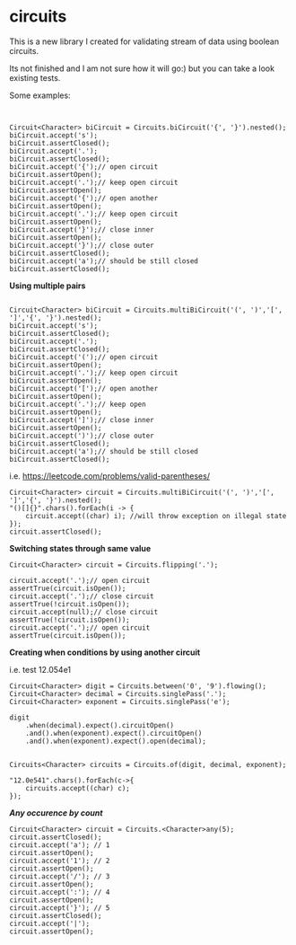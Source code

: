 # circuits
This is a new library I created for validating stream of data using boolean circuits. 

Its not finished and I am not sure how it will go:) but you can take a look existing tests. 

Some examples:

```


Circuit<Character> biCircuit = Circuits.biCircuit('{', '}').nested();
biCircuit.accept('s');
biCircuit.assertClosed();
biCircuit.accept('.');
biCircuit.assertClosed();
biCircuit.accept('{');// open circuit
biCircuit.assertOpen();
biCircuit.accept('.');// keep open circuit
biCircuit.assertOpen();
biCircuit.accept('{');// open another
biCircuit.assertOpen();
biCircuit.accept('.');// keep open circuit
biCircuit.assertOpen();
biCircuit.accept('}');// close inner
biCircuit.assertOpen();
biCircuit.accept('}');// close outer
biCircuit.assertClosed();
biCircuit.accept('a');// should be still closed
biCircuit.assertClosed();
```
		
**Using multiple pairs**

```

Circuit<Character> biCircuit = Circuits.multiBiCircuit('(', ')','[', ']','{', '}').nested();
biCircuit.accept('s');
biCircuit.assertClosed();
biCircuit.accept('.');
biCircuit.assertClosed();
biCircuit.accept('(');// open circuit
biCircuit.assertOpen();
biCircuit.accept('.');// keep open circuit
biCircuit.assertOpen();
biCircuit.accept('[');// open another 
biCircuit.assertOpen();
biCircuit.accept('.');// keep open 
biCircuit.assertOpen();
biCircuit.accept(']');// close inner
biCircuit.assertOpen();
biCircuit.accept(')');// close outer 
biCircuit.assertClosed();
biCircuit.accept('a');// should be still closed
biCircuit.assertClosed();

```

i.e. https://leetcode.com/problems/valid-parentheses/



```
Circuit<Character> circuit = Circuits.multiBiCircuit('(', ')','[', ']','{', '}').nested();
"()[]{}".chars().forEach(i -> {
	circuit.accept((char) i); //will throw exception on illegal state
});
circuit.assertClosed();

```
**Switching states through same value**

```
Circuit<Character> circuit = Circuits.flipping('.');

circuit.accept('.');// open circuit
assertTrue(circuit.isOpen());
circuit.accept('.');// close circuit
assertTrue(!circuit.isOpen());
circuit.accept(null);// close circuit
assertTrue(!circuit.isOpen());
circuit.accept('.');// open circuit
assertTrue(circuit.isOpen());

```
**Creating when conditions by using another circuit**

i.e. test 12.054e1

```		
Circuit<Character> digit = Circuits.between('0', '9').flowing();
Circuit<Character> decimal = Circuits.singlePass('.');
Circuit<Character> exponent = Circuits.singlePass('e');

digit
	.when(decimal).expect().circuitOpen()
	.and().when(exponent).expect().circuitOpen()
	.and().when(exponent).expect().open(decimal);


Circuits<Character> circuits = Circuits.of(digit, decimal, exponent);

"12.0e541".chars().forEach(c->{
	circuits.accept((char) c);
});

```
***Any occurence by count***

```
Circuit<Character> circuit = Circuits.<Character>any(5);
circuit.assertClosed();
circuit.accept('a'); // 1
circuit.assertOpen();
circuit.accept('1'); // 2
circuit.assertOpen();
circuit.accept('/'); // 3
circuit.assertOpen();
circuit.accept(':'); // 4
circuit.assertOpen();
circuit.accept('}'); // 5
circuit.assertClosed();
circuit.accept('|');
circuit.assertOpen();
```
